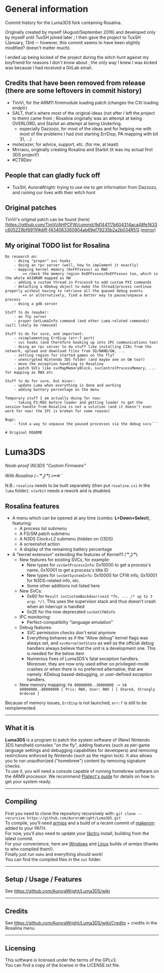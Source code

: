 # General information

Commit history for the Luma3DS fork containing Rosalina.

Originally created by myself (August/September 2016) and developed only by myself until TuxSH joined later ; I then gave the project to TuxSH (January, 13rd -- however, this commit seems to have been slightly modified? doesn't matter much).

I ended up being kicked of the project during the witch hunt against my boyfriend for reasons I don't know about ; the only way I knew I was kicked was because I had received a GitLab email.


## Credits that have been removed from release (there are some leftovers in commit history)

* TiniVi, for the ARM11 firmmodule loading patch (changes the CXI loading endptr)
* SALT, that's where most of the original ideas (not after I left the project to them) came from ; Rosalina originally was an attempt at being OVERLORD, and Starbit an attempt at being Underling.
    * especially Dazzozo, for most of the ideas and for helping me with most of the problems I had (not starting ErrDisp, PA mapping with bit 31, ...)
* motezazer, for advice, support, etc. (for me, at least)
* Mrrraou, originally creating Rosalina and Starbit (it was my actual first 3DS project!)
* #CTRDev

## People that can gladly fuck off
* TuxSH, AuroraWright: trying to use me to get information from Dazzozo, and ruining our lives with their witch hunt

## Original patches

TiniVi's original patch can be found (here)[https://github.com/TiniVi/AHPCFW/commit/9d144117b604314aca48fe1633c605229bf8911f#diff-f434083360904ab69ef79235b2a2b034R51] ([mirror](https://github.com/Mrrraou/AHPCFW/commit/9d144117b604314aca48fe1633c605229bf8911f#diff-f434083360904ab69ef79235b2a2b034R51))

## My original TODO list for Rosalina
```
Do research on:
	- doing "proper" svc hooks
	- doing an rpc server (well, how to implement it exactly)
	- mapping kernel memory (0xFFFxxxxx) as RWX
		=> check the memory region 0xDFFxxxxx/0xEFFxxxxx too, which is the whole AXIWRAM mapped as RW
	- adding a custom thread in Process9 to add custom PXI commands
	- detaching a KDebug object to make the thread/process continue properly without having to retrieve all the queued debug events
		=> or alternatively, find a better way to pause/unpause a process
	- doing a gdb server

Stuff to do (maybe):
	- an ftp server
	- proper GetLumaInfo command (and other Luma-related commands) (will likely be removed)

Stuff to do for sure, and important:
	- reimplementing ErrDisp (err:f port)
	- svc hooks (and therefore hooking up into IPC communications too)
	- doing an rpc server to do stuff like installing CIAs from the network, upload and download files from SD/NAND/GW, ...
	- setting region for started games on the fly?
	- unencrypted Nintendo 3DS folder (and maybe one on GW too?)
	- move the exception handling to Rosalina
	- patch SVCs like svcMapMemoryBlock, svcControlProcessMemory, ... for mapping as RWX etc

Stuff to do for sure, but minor:
	- update Luma when everything is done and working
	- adding battery percentage on the menu

Temporary stuff I am actually doing for now:
	- taking FS:REG before loader and getting loader to get the session handle from Rosalina is not a solution (and it doesn't even work for now! the IPC is broken for some reason)

Bugs:
	- find a way to unpause the paused processes via the debug svcs```
   
# Original README

```
# Luma3DS
*Noob-proof (N)3DS "Custom Firmware"*

*With Rosalina (∩ ͡° ͜ʖ ͡°)⊃━☆ﾟ*

N.B.: `rosalina` needs to be built separately (then put `rosalina.cxi` in the `luma` folder). `starbit` needs a rework and is disabled.

## Rosalina features

* A menu which can be opened at any time (combo: **L+Down+Select**), featuring:
    * A process list submenu
    * A FS/SM patch submenu
    * A N3DS Clock+L2 submenu (hidden on O3DS)
    * A screenshot action
    * A display of the remaining battery percentage
* A "kernel extension" extending the features of Kernel11 ( ͡° ͜ʖ ͡°):
    * New features for existing SVCs, for example:
        * New types for `svcGetProcessInfo`: 0x10000 to get a process's name, 0x10001 to get a process's title ID
        * New types for `svcGetSystemInfo`: 0x10000 for CFW info, 0x10001 for N3DS-related info, etc.
        * Some other additions not listed here
    * New SVCs:
        * 0x80 for `Result svcCustomBackdoor(void *fn, ... /* up to 3 args */)`. This uses the supervisor stack and thus doesn't crash when an interrupt is handled
        * 0x2E for the now deprecated `svcGetCFWInfo`
    * IPC monitoring:
        * Perfect-compatibilty "language emulation"
    * Debug features:
        * SVC permission checks don't exist anymore
        * Everything behaves as if the "Allow debug" kernel flags was always set, and `svcKernelSetState` as well as the official debug handlers always believe that the unit is a development one. This is needed for the below item
        * Numerous fixes of Luma3DS's fatal exception handlers. Moreover, they are now only used either on privileged-mode crashes or when there is no preferred alternative, that are namely: KDebug based-debugging, or user-defined exception handlers.
    * New memory mapping: `PA 00000000..30000000 -> VA 80000000..B0000000 [ Priv: RWX, User: RWX ] [ Shared, Strongly Ordered ]`

Because of memory issues, `ErrDisp` is not launched; `err:f` is still to be reimplemented.

---

## What it is

**Luma3DS** is a program to patch the system software of (New) Nintendo 3DS handheld consoles "on the fly", adding features (such as per-game language settings and debugging capabilities for developers) and removing restrictions enforced by Nintendo (such as the region lock).
It also allows you to run unauthorized ("homebrew") content by removing signature checks.  
To use it, you will need a console capable of running homebrew software on the ARM9 processor. We recommend [Plailect's guide](https://3ds.guide/) for details on how to get your system ready.

---

## Compiling

First you need to clone the repository recursively with: `git clone --recursive https://github.com/AuroraWright/Luma3DS.git`  
To compile, you'll need [armips](https://github.com/Kingcom/armips) and a build of a recent commit of [makerom](https://github.com/profi200/Project_CTR) added to your PATH.  
For now, you'll also need to update your [libctru](https://github.com/smealum/ctrulib) install, building from the latest commit.  
For your convenience, here are [Windows](http://www91.zippyshare.com/v/ePGpjk9r/file.html) and [Linux](https://mega.nz/#!uQ1T1IAD!Q91O0e12LXKiaXh_YjXD3D5m8_W3FuMI-hEa6KVMRDQ) builds of armips (thanks to who compiled them!).  
Finally just run `make` and everything should work!  
You can find the compiled files in the `out` folder.

---

## Setup / Usage / Features

See https://github.com/AuroraWright/Luma3DS/wiki

---

## Credits

See https://github.com/AuroraWright/Luma3DS/wiki/Credits + credits in the Rosalina menu

---

## Licensing

This software is licensed under the terms of the GPLv3.  
You can find a copy of the license in the LICENSE.txt file.
```
